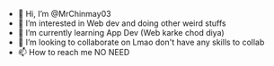 - 👋 Hi, I’m @MrChinmay03
- 👀 I’m interested in Web dev and doing other weird stuffs
- 🌱 I’m currently learning App Dev (Web karke chod diya)
- 💞️ I’m looking to collaborate on Lmao don't have any skills to collab
- 📫 How to reach me NO NEED

<!---
MrChinmay03/MrChinmay03 is a ✨ special ✨ repository because its `README.md` (this file) appears on your GitHub profile.
You can click the Preview link to take a look at your changes.
--->
